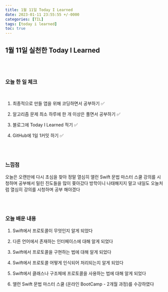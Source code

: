 ```yaml
---
title: 1월 11일 Today I Learned
date: 2023-01-11 23:55:55 +/-0000
categories: [TIL]
tags: [today i learned]
toc: true
---
```


## 1월 11일 실천한 Today I Learned

<br><br>



### 오늘 한 일 체크
<br>

1. 최종적으로 만들 앱을 위해 코딩하면서 공부하기 ✅

2. 알고리즘 문제 최소 하루에 한 개 이상은 풀면서 공부하기 ✅

3. 블로그에 Today I Learned 적기 ✅

4. GitHub에 1일 1커밋 하기 ✅

<br><br>

### 느낌점

오늘은 오랜만에 다시 초심을 찾아 정말 열심히 앨런 Swift 문법 마스터 스쿨 강의를 시청하며 공부해서 밀린 진도들을 많이 쫒아갔다 방학이니 나태해지지 말고 내일도 오늘처럼 열심히 강의를 시청하며 공부 해야겠다


<br><br>

### 오늘 배운 내용


1. Swift에서 프로토콜이 무엇인지 알게 되었다

1. 다른 언어에서 존재하는 인터페이스에 대해 알게 되었다

1. Swift에서 프로토콜을 구현하는 법에 대해 알게 되었다

1. Swift에서 프로토콜 어떻게 인식되어 처리되는지 알게 되었다

1. Swift에서 클래스나 구조체에 프로토콜을 사용하는 법에 대해 알게 되었다

1. 앨런 Swift 문법 마스터 스쿨 (온라인 BootCamp - 2개월 과정)를 수강하였다